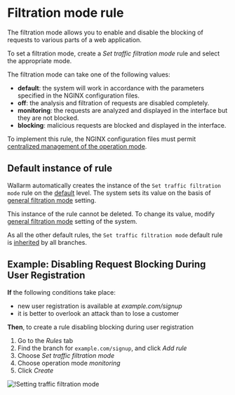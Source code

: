 [link-wallarm-mode-override]:       ../../admin-en/configure-parameters-en.md#wallarm_mode_allow_override

[img-mode-rule]:        ../../images/user-guides/rules/wallarm-mode-rule.png

# Filtration mode rule

The filtration mode allows you to enable and disable the blocking of requests to various parts of a web application.

To set a filtration mode, create a *Set traffic filtration mode* rule and select the appropriate mode.

The filtration mode can take one of the following values:

* **default**: the system will work in accordance with the parameters specified in the NGINX configuration files.
* **off**: the analysis and filtration of requests are disabled completely.
* **monitoring**: the requests are analyzed and displayed in the interface but they are not blocked.
* **blocking**: malicious requests are blocked and displayed in the interface.

To implement this rule, the NGINX configuration files must permit [centralized management of the operation mode][link-wallarm-mode-override].


## Default instance of rule

Wallarm automatically creates the instance of the `Set traffic filtration mode` rule on the [default](../../user-guides/rules/view.md#default-rules) level. The system sets its value on the basis of [general filtration mode](../../admin-en/configure-wallarm-mode.md#setting-up-the-general-filtration-rule-in-wallarm-console) setting.

This instance of the rule cannot be deleted. To change its value, modify [general filtration mode](../../admin-en/configure-wallarm-mode.md#setting-up-the-general-filtration-rule-in-wallarm-console) setting of the system.

As all the other default rules, the `Set traffic filtration mode` default rule is [inherited](../../user-guides/rules/view.md) by all branches.

## Example: Disabling Request Blocking During User Registration

**If** the following conditions take place:

* new user registration is available at *example.com/signup*
* it is better to overlook an attack than to lose a customer

**Then**, to create a rule disabling blocking during user registration

1. Go to the *Rules* tab
1. Find the branch for `example.com/signup`, and click *Add rule*
1. Choose *Set traffic filtration mode*
1. Choose operation mode *monitoring*
1. Click *Create*

![!Setting traffic filtration mode][img-mode-rule]
